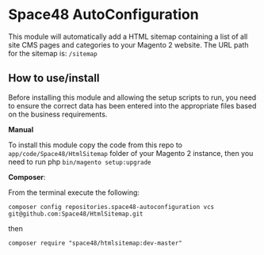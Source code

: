 # Space48 AutoConfiguration

This module will automatically add a HTML sitemap containing a list of all site CMS pages and categories to your Magento 2 website. The URL path for the sitemap is: `/sitemap`


## How to use/install

Before installing this module and allowing the setup scripts to run, you need to ensure the correct data has been entered into the appropriate files based on the business requirements.

**Manual**

To install this module copy the code from this repo to `app/code/Space48/HtmlSitemap` folder of your Magento 2 instance, then you need to run php `bin/magento setup:upgrade`

**Composer**:

From the terminal execute the following:

`composer config repositories.space48-autoconfiguration vcs git@github.com:Space48/HtmlSitemap.git`

then

`composer require "space48/htmlsitemap:dev-master"`